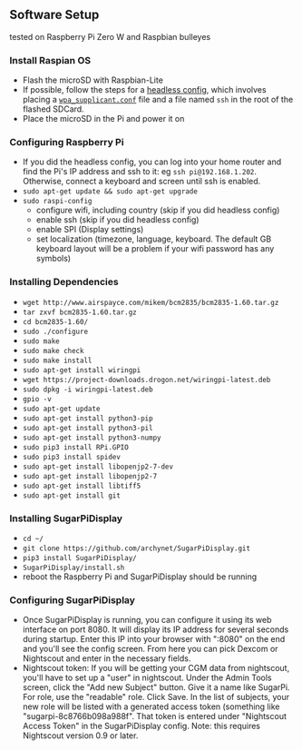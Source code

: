 
## Software Setup
tested on Raspberry Pi Zero W and Raspbian bulleyes

### Install Raspian OS
- Flash the microSD with Raspbian-Lite
- If possible, follow the steps for a [headless config](https://www.raspberrypi.org/documentation/configuration/wireless/headless.md), which involves placing a [``wpa_supplicant.conf``](https://www.raspberrypi.org/documentation/computers/configuration.html#adding-the-network-details-to-your-raspberry-pi) file and a file named ``ssh`` in the root of the flashed SDCard.
- Place the microSD in the Pi and power it on

### Configuring Raspberry Pi
- If you did the headless config, you can log into your home router and find the Pi's IP address and ssh to it: eg ``ssh pi@192.168.1.202``.  Otherwise, connect a keyboard and screen until ssh is enabled.
- ``sudo apt-get update && sudo apt-get upgrade``
- ``sudo raspi-config``
  - configure wifi, including country (skip if you did headless config)
  - enable ssh (skip if you did headless config)
  - enable SPI (Display settings)
  - set localization (timezone, language, keyboard.  The default GB keyboard layout will be a problem if your wifi password has any symbols)

### Installing Dependencies
- ``wget http://www.airspayce.com/mikem/bcm2835/bcm2835-1.60.tar.gz``
- ``tar zxvf bcm2835-1.60.tar.gz ``
- ``cd bcm2835-1.60/``
- ``sudo ./configure``
- ``sudo make``
- ``sudo make check``
- ``sudo make install``
- ``sudo apt-get install wiringpi``
- ``wget https://project-downloads.drogon.net/wiringpi-latest.deb``
- ``sudo dpkg -i wiringpi-latest.deb``
- ``gpio -v``
- ``sudo apt-get update``
- ``sudo apt-get install python3-pip``
- ``sudo apt-get install python3-pil``
- ``sudo apt-get install python3-numpy``
- ``sudo pip3 install RPi.GPIO``
- ``sudo pip3 install spidev``
- ``sudo apt-get install libopenjp2-7-dev``
- ``sudo apt-get install libopenjp2-7``
- ``sudo apt-get install libtiff5``
- ``sudo apt-get install git``

### Installing SugarPiDisplay
- ``cd ~/``
- ``git clone https://github.com/archynet/SugarPiDisplay.git``
- ``pip3 install SugarPiDisplay/``
- ``SugarPiDisplay/install.sh``
- reboot the Raspberry Pi and SugarPiDisplay should be running

### Configuring SugarPiDisplay
- Once SugarPiDisplay is running, you can configure it using its web interface on port 8080.  It will display its IP address for several seconds during startup.  Enter this IP into your browser with ":8080" on the end and you'll see the config screen.  From here you can pick Dexcom or Nightscout and enter in the necessary fields.
- Nightscout token: If you will be getting your CGM data from nightscout, you'll have to set up a "user" in nightscout.  Under the Admin Tools screen, click the "Add new Subject" button.  Give it a name like SugarPi.  For role, use the "readable" role.  Click Save.  In the list of subjects, your new role will be listed with a generated access token (something like "sugarpi-8c8766b098a988f".  That token is entered under "Nightscout Access Token" in the SugarPiDisplay config.  Note: this requires Nightscout version 0.9 or later.
